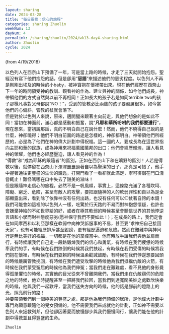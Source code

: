 ```yaml
---
layout: sharing
date: 2024-03-28
title: "每日靈修：信心的旅程"
categories: sharing Zhuolin
weekNum: 13
dayNum: 4
permalink: /sharing/zhuolin/2024/wk13-day4-sharing.html
author: Zhuolin
cycle: 2024
---
```

(from 4/19/2018)

以色列人在西奈山下預備了一年，可是當上路的時候，才走了三天就開始抱怨。聖經沒有寫下他們抱怨的話，但是卻用“**惡語**”來描述他們的惡劣程度。以色列人不再是剛剛出埃及的時候的小baby，被神寶抱在懷裡帶出來。現在他們經歷在西奈山下一年的時間領受神的教訓、觀看神的作為、建立與神的關係，如今他們成長，神帶領他們的方式自然與以前不再相同！正如長大的孩子若是如同terrible two的孩子那樣凡事對父母都說“NO！”，受到的管教必比兩歲的孩子要嚴厲很多。如今當他們的心偏斜，管教的杖就會落下。  
但是對於以色列人來說，原來，邁開腿來跟著主向前走，與他們想象的是如此不同！當初在神面前，滿心都是感動和振奮，說“**凡耶和華所吩咐的我們都要遵行**”，現在想來，當初說那話，真的不明白自己在說什麼！然而，他們不曉得自己說的是什麼，神卻曉得；他們不明白前面的路途是怎樣的，神卻都明白。神帶領他們所經歷的，必是為了他們在神的偉大計劃中得祝福。這一國的人，要成長為在這世界指向主耶和華的民族，成為神用來祝福萬國萬邦的出口；他們會經歷輝煌，讓人看見神的榮耀，他們也必經歷壓迫，讓人看見神的作為！  
“得救”和“成為耶穌的跟隨者”的區別，正如在西奈山下和在曠野的區別！人若是得救以後，就停留在西奈山下渾渾噩噩過著自以為聖潔的日子，那真是可惜了，他手中握著通往更豐盛的生命的鑰匙，打開門看了一看卻就此滿足，寧可徘徊在門口淺嘗輒止！難怪嗎哪在口中失去了甜美的滋味！  
但是跟隨神走信心的旅程，必然不是一帆風順，事實上，這條路充滿了各種坎坷、障礙、窮乏、危險，甚至有敵人的攻擊，要把跟隨神的人的軟弱罪性和自以為是全部顯露出來，看到除了依靠神沒有任何出路，也沒有任何可以仰仗著自誇的本錢！我們可能會如這裡的以色列人一樣，吃驚於行天路的不易而對神抱怨懷疑，也許也會嫌棄神給的不如世界給的好，或者在極其軟弱的時候甚至會聽信世界的其他悖逆言語和小學而對神態度惡劣(愿神保守我們不要如此！)；在成長的路上，我們定會在如同摩西和以利亞那樣在軟弱中向神哭訴服事的不易，甚至要“求神把自己接回天家”，也有可能經歷排斥甚至毀謗，更有經歷逼迫和危險。然而在艱難中與神同行是無比美好的祝福，一切都是在他的掌控當中。他有時放手讓我們與他並肩而行，有時候讓我們自己走一段路鍛煉我們的信心和勇氣，有時候在我們疲憊的時候牽我們的手，有時候在我們跌倒的時候將我們扶起，有時候在我們受傷的時候將我們抱在懷裡，有時候在我們耍賴的時候溫柔勸誡鼓勵，有時候在我們悖逆想要回頭的時候嚴厲管教挽回，有時候在我們遭受攻擊的時候他為我們抵擋仇敵的火箭，有時候在我們蒙受冤屈的時候他為我們伸冤；當我們走在艱難處，看不見他的身影覺得孤單懼怕的時候，其實他的目光從來不曾離開我們，當我們走在仇敵窺伺的危險之地的時候，他立時提醒甚至一把將我們拉回，當我們到達寬闊美妙之處歡欣快樂的時候，他與我們一起歡呼，當我們迷失方向的時候，他的話是腳前的燈路上的光，照亮前行的路！  
神要帶領我們到一個極美的豐盛之處，那是他為我們預備的居所，是他偉大計劃中專門為願意跟隨他的兒女預備的。他不需要我們來成就他的計劃，正如神不需要以色列人來拯救列邦，但他卻因著愛而放慢腳步與我們慢慢同行，讓我們能在他的計劃中得救並且得豐盛的生命。  

`Zhuolin`  

